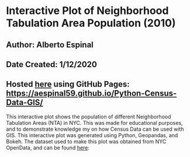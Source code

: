 # Interactive Plot of Neighborhood Tabulation Area Population (2010)

## Author: Alberto Espinal
## Date Created: 1/12/2020
## Hosted [here](https://aespinal59.github.io/Python-Census-Data-GIS/) using GitHub Pages: https://aespinal59.github.io/Python-Census-Data-GIS/

This interactive plot shows the population of different Neighborhood Tabulation Areas (NTA) in NYC. This was made for educational purposes, and to demonstrate knowledge my on how Census Data can be used with GIS. This interactive plot was generated using Python, Geopandas, and Bokeh. The dataset used to make this plot was obtained from NYC OpenData, and can be found [here](https://data.cityofnewyork.us/City-Government/Census-Demographics-at-the-Neighborhood-Tabulation/rnsn-acs2):
